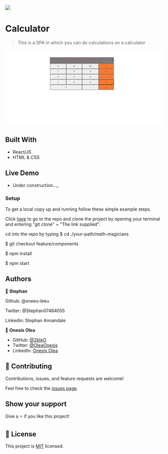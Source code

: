 ![](https://img.shields.io/badge/Microverse-blueviolet)

# Calculator

> This is a SPA in which you can do calculations on a calculator

![screenshot](./img/scree-shot.png)

## Built With

- React/JS
- HTML & CSS

## Live Demo

- Under construction..._

### Setup

To get a local copy up and running follow these simple example steps.

Click [here](https://github.com/sneeu-leeu/math-magicians) to go to the repo and clone the project by opening your terminal and entering "git clone" + "The link supplied".

cd into the repo by typing
$ cd ./your-path/math-magicians

$ git checkout feature/components

$ npm install

$ npm start

## Authors

👤 **Stephan**

Github: @sneeu-leeu

Twitter: @Stephan07484055

Linkedin: Stephan Annandale

👤 **Onesis Olea**

- GitHub: [@2bleO](https://github.com/2bleO)
- Twitter: [@OleaOnesis](https://twitter.com/OleaOnesis)
- LinkedIn: [Onesis Olea](https://do.linkedin.com/in/onesis-olea)

## 🤝 Contributing

Contributions, issues, and feature requests are welcome!

Feel free to check the [issues page](https://github.com/sneeu-leeu/To-Do-List/issues/4).

## Show your support

Give a ⭐️ if you like this project!

## 📝 License

This project is [MIT](https://opensource.org/licenses/MIT) licensed.

